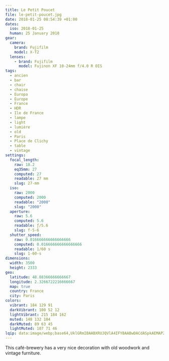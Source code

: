 ```yaml
---
title: Le Petit Poucet
file: le-petit-poucet.jpg
date: 2018-01-25 08:54:39 +01:00
dates:
  iso: 2018-01-25
  human: 25 January 2018
gear:
  camera:
    brand: Fujifilm
    model: X-T2
  lenses:
    - brand: Fujifilm
      model: Fujinon XF 10-24mm f/4.0 R OIS
tags:
  - ancien
  - bar
  - chair
  - chaise
  - Europa
  - Europe
  - France
  - HDR
  - Ile de France
  - lampe
  - light
  - lumière
  - old
  - Paris
  - Place de Clichy
  - table
  - vintage
settings:
  focal_length:
    raw: 18.2
    eq35mm: 27
    computed: 27
    readable: 27 mm
    slug: 27-mm
  iso:
    raw: 2000
    computed: 2000
    readable: "2000"
    slug: "2000"
  aperture:
    raw: 5.6
    computed: 5.6
    readable: ƒ/5.6
    slug: f-5-6
  shutter_speed:
    raw: 0.016666666666666666
    computed: 0.016666666666666666
    readable: 1/60 s
    slug: 1-60-s
dimensions:
  width: 3500
  height: 2333
geo:
  latitude: 48.88366666666667
  longitude: 2.3266722216666667
  map: true
  country: France
  city: Paris
colors:
  vibrant: 184 129 91
  darkVibrant: 100 52 12
  lightVibrant: 215 184 162
  muted: 148 132 104
  darkMuted: 89 63 45
  lightMuted: 107 71 46
lqip: data:image/webp;base64,UklGRmIBAABXRUJQVlA4IFYBAABwDACdASpkAEMAP2WoulizNzMqMljNUuAsiWMAzFgTTDz4IRKMmlYdTh4hPUEhAEX7rLcM04GJN9DEY5OYcHpquuO6XxKkCXwNq4g4cQLf2BhIz8GIiKYukFzB4Ojr9wtEibhq+5tONdbLToAA/nS2kxRpj1OQ9vzDF5xA/5h6G8PXHZKmGKD7V2MRHkWOGS2oHUUhWZDy/itZqUwHJHQ9hI5UmdhACKyxjPca30se1vIEKtMwdgSSH4vtRlRU9YNQzN+eITEdBKRJNgmIsxB+os+OGyzMlj9+76N7iwYJbhzEGyDSuffo2DF9a1yKIYUTHp64EPQQhQBVp730f+v1uPv97ePQiw8RkwEX9K54zuvgv0QBw1tbrcWXLwWGleaLoMwSFo919EHS968GkKAWgi6BWWN4yj4PNfnSTKdszIwSPRsgdYMVjH9GnrdUvuYdSiGtFAA=
---
```


This café-brewery has a very nice decoration with old woodwork and vintage furniture.
